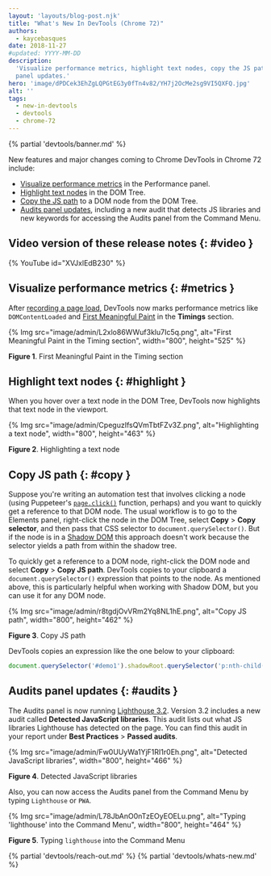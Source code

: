 ```yaml
---
layout: 'layouts/blog-post.njk'
title: "What's New In DevTools (Chrome 72)"
authors:
  - kaycebasques
date: 2018-11-27
#updated: YYYY-MM-DD
description:
  'Visualize performance metrics, highlight text nodes, copy the JS path to a DOM node, and Audits
  panel updates.'
hero: 'image/dPDCek3EhZgLQPGtEG3y0fTn4v82/YH7j2OcMe2sg9VI5QXFQ.jpg'
alt: ''
tags:
  - new-in-devtools
  - devtools
  - chrome-72
---
```


{% partial 'devtools/banner.md' %}

New features and major changes coming to Chrome DevTools in Chrome 72 include:

- [Visualize performance metrics][1] in the Performance panel.
- [Highlight text nodes][2] in the DOM Tree.
- [Copy the JS path][3] to a DOM node from the DOM Tree.
- [Audits panel updates][4], including a new audit that detects JS libraries and new keywords for
  accessing the Audits panel from the Command Menu.

## Video version of these release notes {: #video }

{% YouTube id="XVJxlEdB230" %}

## Visualize performance metrics {: #metrics }

After [recording a page load][5], DevTools now marks performance metrics like `DOMContentLoaded` and
[First Meaningful Paint][6] in the **Timings** section.

{% Img src="image/admin/L2xlo86WWuf3klu7Ic5q.png", alt="First Meaningful Paint in the Timing section", width="800", height="525" %}

**Figure 1**. First Meaningful Paint in the Timing section

## Highlight text nodes {: #highlight }

When you hover over a text node in the DOM Tree, DevTools now highlights that text node in the
viewport.

{% Img src="image/admin/CpeguzIfsQVmTbtFZv3Z.png", alt="Highlighting a text node", width="800", height="463" %}

**Figure 2**. Highlighting a text node

## Copy JS path {: #copy }

Suppose you're writing an automation test that involves clicking a node (using Puppeteer's
[`page.click()`][7] function, perhaps) and you want to quickly get a reference to that DOM node. The
usual workflow is to go to the Elements panel, right-click the node in the DOM Tree, select
**Copy** > **Copy selector**, and then pass that CSS selector to `document.querySelector()`. But if
the node is in a [Shadow DOM][8] this approach doesn't work because the selector yields a path from
within the shadow tree.

To quickly get a reference to a DOM node, right-click the DOM node and select **Copy** > **Copy JS
path**. DevTools copies to your clipboard a `document.querySelector()` expression that points to the
node. As mentioned above, this is particularly helpful when working with Shadow DOM, but you can use
it for any DOM node.

{% Img src="image/admin/r8tgdjOvVRm2Yq8NL1hE.png", alt="Copy JS path", width="800", height="462" %}

**Figure 3**. Copy JS path

DevTools copies an expression like the one below to your clipboard:

```js
document.querySelector('#demo1').shadowRoot.querySelector('p:nth-child(2)');
```

## Audits panel updates {: #audits }

The Audits panel is now running [Lighthouse 3.2][9]. Version 3.2 includes a new audit called
**Detected JavaScript libraries**. This audit lists out what JS libraries Lighthouse has detected on
the page. You can find this audit in your report under **Best Practices** > **Passed audits**.

{% Img src="image/admin/Fw0UUyWa1YjF1RI1r0Eh.png", alt="Detected JavaScript libraries", width="800", height="466" %}

**Figure 4**. Detected JavaScript libraries

Also, you can now access the Audits panel from the Command Menu by typing `Lighthouse` or `PWA`.

{% Img src="image/admin/L78JbAnO0nTzEOyEOELu.png", alt="Typing 'lighthouse' into the Command Menu", width="800", height="464" %}

**Figure 5**. Typing `lighthouse` into the Command Menu

{% partial 'devtools/reach-out.md' %}
{% partial 'devtools/whats-new.md' %}

[1]: #metrics
[2]: #highlight
[3]: #copy
[4]: #audits
[5]: /docs/devtools/speed/get-started
[6]: https://developers.google.com/web/fundamentals/performance/user-centric-performance-metrics#first_meaningful_paint_and_hero_element_timing
[7]: https://pptr.dev/#?product=Puppeteer&version=v1.9.0&show=api-pageclickselector-options
[8]: https://developers.google.com/web/fundamentals/web-components/shadowdom
[9]: https://github.com/GoogleChrome/lighthouse/releases/tag/v3.2.0
